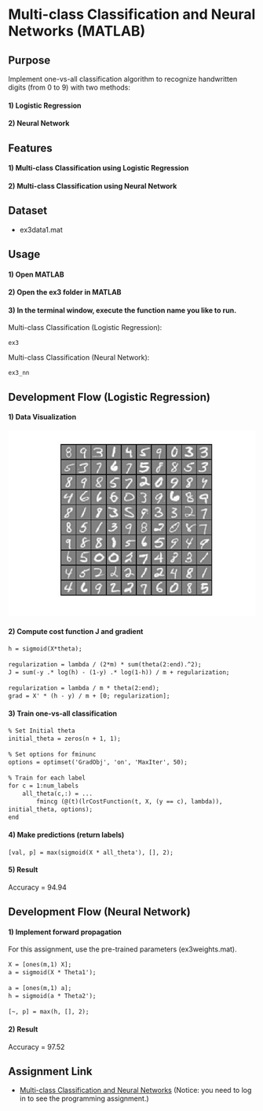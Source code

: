 # Multi-class Classification and Neural Networks (MATLAB)


## Purpose
Implement one-vs-all classification algorithm to recognize handwritten digits (from 0 to 9) with two methods:
#### 1) Logistic Regression
#### 2) Neural Network


## Features
#### 1) Multi-class Classification using Logistic Regression
#### 2) Multi-class Classification using Neural Network


## Dataset
- ex3data1.mat


## Usage
#### 1) Open MATLAB
#### 2) Open the ex3 folder in MATLAB
#### 3) In the terminal window, execute the function name you like to run.  
Multi-class Classification (Logistic Regression):
```
ex3
```
Multi-class Classification (Neural Network):
```
ex3_nn
```


## Development Flow (Logistic Regression)
#### 1) Data Visualization
![Input images](img/data-visualization.jpg)
#### 2) Compute cost function J and gradient
```
h = sigmoid(X*theta);

regularization = lambda / (2*m) * sum(theta(2:end).^2);
J = sum(-y .* log(h) - (1-y) .* log(1-h)) / m + regularization;

regularization = lambda / m * theta(2:end);
grad = X' * (h - y) / m + [0; regularization];
```
#### 3) Train one-vs-all classification
```
% Set Initial theta
initial_theta = zeros(n + 1, 1);

% Set options for fminunc
options = optimset('GradObj', 'on', 'MaxIter', 50);

% Train for each label
for c = 1:num_labels
    all_theta(c,:) = ...
        fmincg (@(t)(lrCostFunction(t, X, (y == c), lambda)), initial_theta, options);
end
```
#### 4) Make predictions (return labels)
```
[val, p] = max(sigmoid(X * all_theta'), [], 2);
```
#### 5) Result
Accuracy = 94.94


## Development Flow (Neural Network)
#### 1) Implement forward propagation
For this assignment, use the pre-trained parameters (ex3weights.mat).
```
X = [ones(m,1) X];
a = sigmoid(X * Theta1');

a = [ones(m,1) a];
h = sigmoid(a * Theta2');

[~, p] = max(h, [], 2);
```
#### 2) Result
Accuracy = 97.52


## Assignment Link
- [Multi-class Classification and Neural Networks](https://www.coursera.org/learn/machine-learning/programming/Y54Zu/multi-class-classification-and-neural-networks) 
(Notice: you need to log in to see the programming assignment.)
